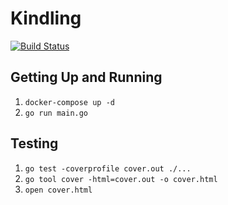 # Kindling

[![Build Status](https://travis-ci.org/nchaloult/kindling.svg?branch=master)](https://travis-ci.org/nchaloult/kindling)

## Getting Up and Running

1. `docker-compose up -d`
1. `go run main.go`

## Testing

1. `go test -coverprofile cover.out ./...`
1. `go tool cover -html=cover.out -o cover.html`
1. `open cover.html`

